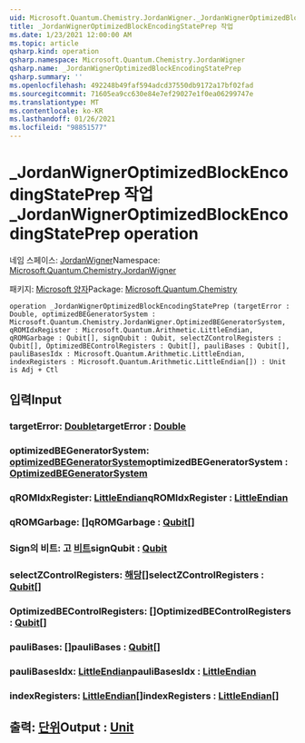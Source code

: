 ```yaml
---
uid: Microsoft.Quantum.Chemistry.JordanWigner._JordanWignerOptimizedBlockEncodingStatePrep
title: _JordanWignerOptimizedBlockEncodingStatePrep 작업
ms.date: 1/23/2021 12:00:00 AM
ms.topic: article
qsharp.kind: operation
qsharp.namespace: Microsoft.Quantum.Chemistry.JordanWigner
qsharp.name: _JordanWignerOptimizedBlockEncodingStatePrep
qsharp.summary: ''
ms.openlocfilehash: 492248b49faf594adcd37550db9172a17bf02fad
ms.sourcegitcommit: 71605ea9cc630e84e7ef29027e1f0ea06299747e
ms.translationtype: MT
ms.contentlocale: ko-KR
ms.lasthandoff: 01/26/2021
ms.locfileid: "98851577"
---
```

# <a name="_jordanwigneroptimizedblockencodingstateprep-operation"></a><span data-ttu-id="cfc7b-102">_JordanWignerOptimizedBlockEncodingStatePrep 작업</span><span class="sxs-lookup"><span data-stu-id="cfc7b-102">_JordanWignerOptimizedBlockEncodingStatePrep operation</span></span>

<span data-ttu-id="cfc7b-103">네임 스페이스: [JordanWigner](xref:Microsoft.Quantum.Chemistry.JordanWigner)</span><span class="sxs-lookup"><span data-stu-id="cfc7b-103">Namespace: [Microsoft.Quantum.Chemistry.JordanWigner](xref:Microsoft.Quantum.Chemistry.JordanWigner)</span></span>

<span data-ttu-id="cfc7b-104">패키지: [Microsoft 양자](https://nuget.org/packages/Microsoft.Quantum.Chemistry)</span><span class="sxs-lookup"><span data-stu-id="cfc7b-104">Package: [Microsoft.Quantum.Chemistry](https://nuget.org/packages/Microsoft.Quantum.Chemistry)</span></span>




```qsharp
operation _JordanWignerOptimizedBlockEncodingStatePrep (targetError : Double, optimizedBEGeneratorSystem : Microsoft.Quantum.Chemistry.JordanWigner.OptimizedBEGeneratorSystem, qROMIdxRegister : Microsoft.Quantum.Arithmetic.LittleEndian, qROMGarbage : Qubit[], signQubit : Qubit, selectZControlRegisters : Qubit[], OptimizedBEControlRegisters : Qubit[], pauliBases : Qubit[], pauliBasesIdx : Microsoft.Quantum.Arithmetic.LittleEndian, indexRegisters : Microsoft.Quantum.Arithmetic.LittleEndian[]) : Unit is Adj + Ctl
```


## <a name="input"></a><span data-ttu-id="cfc7b-105">입력</span><span class="sxs-lookup"><span data-stu-id="cfc7b-105">Input</span></span>

### <a name="targeterror--double"></a><span data-ttu-id="cfc7b-106">targetError: [Double](xref:microsoft.quantum.lang-ref.double)</span><span class="sxs-lookup"><span data-stu-id="cfc7b-106">targetError : [Double](xref:microsoft.quantum.lang-ref.double)</span></span>




### <a name="optimizedbegeneratorsystem--optimizedbegeneratorsystem"></a><span data-ttu-id="cfc7b-107">optimizedBEGeneratorSystem: [optimizedBEGeneratorSystem](xref:Microsoft.Quantum.Chemistry.JordanWigner.OptimizedBEGeneratorSystem)</span><span class="sxs-lookup"><span data-stu-id="cfc7b-107">optimizedBEGeneratorSystem : [OptimizedBEGeneratorSystem](xref:Microsoft.Quantum.Chemistry.JordanWigner.OptimizedBEGeneratorSystem)</span></span>




### <a name="qromidxregister--littleendian"></a><span data-ttu-id="cfc7b-108">qROMIdxRegister: [LittleEndian](xref:Microsoft.Quantum.Arithmetic.LittleEndian)</span><span class="sxs-lookup"><span data-stu-id="cfc7b-108">qROMIdxRegister : [LittleEndian](xref:Microsoft.Quantum.Arithmetic.LittleEndian)</span></span>




### <a name="qromgarbage--qubit"></a><span data-ttu-id="cfc7b-109">qROMGarbage: [](xref:microsoft.quantum.lang-ref.qubit)[]</span><span class="sxs-lookup"><span data-stu-id="cfc7b-109">qROMGarbage : [Qubit](xref:microsoft.quantum.lang-ref.qubit)[]</span></span>




### <a name="signqubit--qubit"></a><span data-ttu-id="cfc7b-110">Sign의 비트: 고 [비트](xref:microsoft.quantum.lang-ref.qubit)</span><span class="sxs-lookup"><span data-stu-id="cfc7b-110">signQubit : [Qubit](xref:microsoft.quantum.lang-ref.qubit)</span></span>




### <a name="selectzcontrolregisters--qubit"></a><span data-ttu-id="cfc7b-111">selectZControlRegisters: [해당](xref:microsoft.quantum.lang-ref.qubit)[]</span><span class="sxs-lookup"><span data-stu-id="cfc7b-111">selectZControlRegisters : [Qubit](xref:microsoft.quantum.lang-ref.qubit)[]</span></span>




### <a name="optimizedbecontrolregisters--qubit"></a><span data-ttu-id="cfc7b-112">OptimizedBEControlRegisters: [](xref:microsoft.quantum.lang-ref.qubit)[]</span><span class="sxs-lookup"><span data-stu-id="cfc7b-112">OptimizedBEControlRegisters : [Qubit](xref:microsoft.quantum.lang-ref.qubit)[]</span></span>




### <a name="paulibases--qubit"></a><span data-ttu-id="cfc7b-113">pauliBases: [](xref:microsoft.quantum.lang-ref.qubit)[]</span><span class="sxs-lookup"><span data-stu-id="cfc7b-113">pauliBases : [Qubit](xref:microsoft.quantum.lang-ref.qubit)[]</span></span>




### <a name="paulibasesidx--littleendian"></a><span data-ttu-id="cfc7b-114">pauliBasesIdx: [LittleEndian](xref:Microsoft.Quantum.Arithmetic.LittleEndian)</span><span class="sxs-lookup"><span data-stu-id="cfc7b-114">pauliBasesIdx : [LittleEndian](xref:Microsoft.Quantum.Arithmetic.LittleEndian)</span></span>




### <a name="indexregisters--littleendian"></a><span data-ttu-id="cfc7b-115">indexRegisters: [LittleEndian](xref:Microsoft.Quantum.Arithmetic.LittleEndian)[]</span><span class="sxs-lookup"><span data-stu-id="cfc7b-115">indexRegisters : [LittleEndian](xref:Microsoft.Quantum.Arithmetic.LittleEndian)[]</span></span>





## <a name="output--unit"></a><span data-ttu-id="cfc7b-116">출력: [단위](xref:microsoft.quantum.lang-ref.unit)</span><span class="sxs-lookup"><span data-stu-id="cfc7b-116">Output : [Unit](xref:microsoft.quantum.lang-ref.unit)</span></span>

